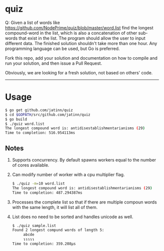 # quiz


Q: Given a list of words like https://github.com/NodePrime/quiz/blob/master/word.list find the longest compound-word in the list, which is also a concatenation of other sub-words that exist in the list. The program should allow the user to input different data. The finished solution shouldn't take more than one hour. Any programming language can be used, but Go is preferred.


Fork this repo, add your solution and documentation on how to compile and run your solution, and then issue a Pull Request. 

Obviously, we are looking for a fresh solution, not based on others' code.

---

# Usage

```bash
$ go get github.com/jatinn/quiz
$ cd $GOPATH/src/github.com/jatinn/quiz
$ go build
$ ./quiz word.list
The longest compound word is: antidisestablishmentarianisms (29)
Time to completion: 516.954113ms
```

## Notes
1. Supports concurrency. By default spawns workers equal to the number of cores available.
2. Can modify number of worker with a cpu multiplier flag.

	```bash
	$ ./quiz -m=10 word.list
	The longest compound word is: antidisestablishmentarianisms (29)
	Time to completion: 487.294387ms
	```

3. Processes the complete list so that if there are multiple compoun words with the same length, it will list all of them.
4. List does no need to be sorted and handles unicode as well.

	```bash
	$ ./quiz sample.list
	Found 2 longest compund words of length 5:
		 abcde
		 ↴↴↴↴↴
	Time to completion: 359.208µs
	```
